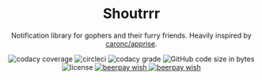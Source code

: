  <h1 align="center">
    Shoutrrr
  </h1>
  <p align="center">
    Notification library for gophers and their furry friends.
    Heavily inspired by <a href="https://github.com/caronc/apprise">caronc/apprise</a>.
  <p align="center">
    <img
      alt="codacy coverage"
      src="https://img.shields.io/codacy/coverage/30ce077eecde418ca328f4f7868f70c8.svg?style=flat-square"
    />
    <img
      alt="circleci"
      src="https://img.shields.io/circleci/project/github/containrrr/shoutrrr/master.svg?style=flat-square"
    />
    <img
      alt="codacy grade"
      src="https://img.shields.io/codacy/grade/30ce077eecde418ca328f4f7868f70c8/master.svg?style=flat-square"
    />
    <img
      alt="GitHub code size in bytes"
      src="https://img.shields.io/github/languages/code-size/containrrr/shoutrrr.svg?style=flat-square"
    />
    <img
      alt="license"
      src="https://img.shields.io/github/license/containrrr/shoutrrr.svg?style=flat-square"
    />
    <a href="https://beerpay.io/containrrr/shoutrrr">
      <img
        alt="beerpay wish"
        src="https://beerpay.io/containrrr/shoutrrr/make-wish.svg"
      />
    </a>
      <a href="https://beerpay.io/containrrr/shoutrrr">
      <img
        alt="beerpay wish"
        src="https://beerpay.io/containrrr/shoutrrr/badge.svg?style=flat-square"
      />
    </a>
</p>
